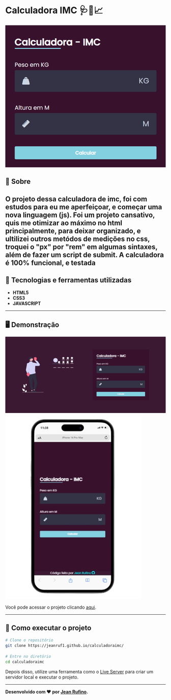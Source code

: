 # Calculadora IMC 🩺📱📈
<p align="center">
<img src="./assets/images/imc.png" alt="imc" title="imc">
</p>

## 📖 Sobre   
O projeto dessa calculadora de imc, foi com estudos para eu me aperfeiçoar, e começar uma nova linguagem (js). Foi um projeto cansativo, quis me otimizar ao máximo no html principalmente, para deixar organizado, e ultilizei outros metódos de medições no css, troquei o "px" por "rem" em algumas sintaxes, além de fazer um script de submit. A calculadora é 100% funcional, e testada
---

## 🚀 Tecnologias e ferramentas utilizadas
 - **HTML5**
 - **CSS3**
 - **JAVASCRIPT**

---

## 🖥️ Demonstração

<img src="./assets/images/desktop.png" alt="imc" title="imc">
<img src="./assets/images/mobile.png" alt="imc" title="imc">

Você pode acessar o projeto clicando [aqui](https://jeanruf1.github.io/calculadoraimc/).

---

## 🔧 Como executar o projeto

```bash
# Clone o repositório
git clone https://jeanruf1.github.io/calculadoraimc/

# Entre no diretório
cd calculadoraimc
```
Depois disso, utilize uma ferramenta como o [Live Server](https://marketplace.visualstudio.com/items?itemName=ritwickdey.LiveServer) para criar um servidor local e executar o projeto.

----

**Desenvolvido com ❤️ por [Jean Rufino](https://github.com/jeanruf1/).**
